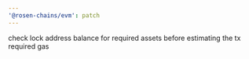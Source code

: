 ```yaml
---
'@rosen-chains/evm': patch
---
```


check lock address balance for required assets before estimating the tx required gas
